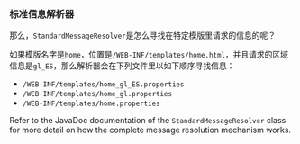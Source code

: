 ### 标准信息解析器

那么，`StandardMessageResolver`是怎么寻找在特定模版里请求的信息的呢？

如果模版名字是`home`，位置是`/WEB-INF/templates/home.html`，并且请求的区域信息是`gl_ES`，那么解析器会在下列文件里以如下顺序寻找信息：

- `/WEB-INF/templates/home_gl_ES.properties`
- `/WEB-INF/templates/home_gl.properties`
- `/WEB-INF/templates/home.properties`

Refer to the JavaDoc documentation of the `StandardMessageResolver` class for more detail on how the complete message resolution mechanism works.